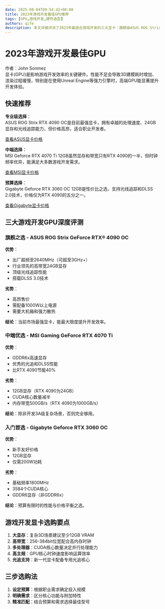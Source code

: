 ```yaml
---
date: 2025-08-04T09:54:42+08:00
title: 2023年游戏开发最佳GPU推荐
tags: [GPU,游戏开发,硬件选型]
authors: qife
description: 本文详细评测了2023年最适合游戏开发的三大显卡：旗舰级ASUS ROG Strix RTX 4090 OC、中端MSI RTX 4070 Ti和入门级Gigabyte RTX 3060 OC，并提供了显卡选购的核心参数指南。
---
```


# 2023年游戏开发最佳GPU

作者：John Sonmez  
显卡(GPU)是影响游戏开发效率的关键硬件。性能不足会导致3D建模耗时增加、渲染过程缓慢，特别是在使用Unreal Engine等强力引擎时，高端GPU能显著提升开发体验。

## 快速推荐
**专业级选择**：  
ASUS ROG Strix RTX 4090 OC是目前最强显卡，拥有卓越的处理速度、24GB显存和光线追踪能力，但价格高昂，适合职业开发者。

[查看ASUS显卡价格](https://www.asus.com)

**中端选择**：  
MSI Geforce RTX 4070 Ti 12GB虽然显存和带宽只有RTX 4090的一半，但时钟频率优异，能满足大多数游戏开发需求。

[查看MSI显卡价格](https://www.msi.com)

**预算选择**：  
Gigabyte Geforce RTX 3060 OC 12GB是性价比之选，支持光线追踪和DLSS 2.0技术，价格仅为RTX 4090的五分之一。

[查看Gigabyte显卡价格](https://www.gigabyte.com)

## 三大游戏开发GPU深度评测
### 旗舰之选 - ASUS ROG Strix GeForce RTX® 4090 OC

**优势**：
- 出厂超频至2640MHz（可超至3GHz+）
- 行业领先的高带宽24GB显存
- 顶级光线追踪性能
- 搭载DLSS 3.0技术

**劣势**：
- 高昂售价
- 需配备1000W以上电源
- 需要大机箱和强力散热

**结论**：当前市场最强显卡，能最大限度提升开发效率。

### 中端优选 - MSI Gaming GeForce RTX 4070 Ti

**优势**：
- GDDR6x高速显存
- 优秀的光追和DLSS性能
- 比RTX 4090节能40%

**劣势**：
- 12GB显存（RTX 4090为24GB）
- CUDA核心数量减半
- 内存带宽500GB/s（RTX 4090为1000GB/s）

**结论**：除非开发3A级复杂场景，否则完全够用。

### 入门首选 - Gigabyte Geforce RTX 3060 OC

**优势**：
- 新手友好价格
- 12GB显存
- 仅需200W功耗

**劣势**：
- 基础频率1800MHz
- 3584个CUDA核心
- GDDR6显存（非GDDR6x）

**结论**：预算有限时的性能与价格平衡之选。

## 游戏开发显卡选购要点
1. **大显存**：复杂3D场景建议至少12GB VRAM
2. **高带宽**：256-384bit位宽配合高内存时钟
3. **多处理器**：CUDA核心数量决定并行处理能力
4. **高主频**：GPU核心时钟速度影响运算效率
5. **光追支持**：新一代显卡配备专用光追核心

## 三步选购法
1. **设定预算**：根据职业需求确定投入规模
2. **明确需求**：区分核心功能与附加特性
3. **精准匹配**：结合预算和需求选择最佳型号